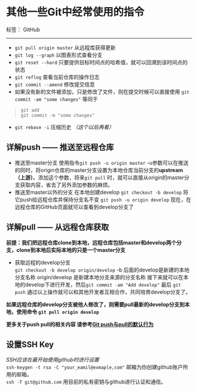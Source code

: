 # 其他一些Git中经常使用的指令

标签： GitHub

---

- `git pull origin master` 从远程库获得更新
- `git log --graph` 以图表形式查看分支
- `git reset --hard` 只要提供目标时间点的哈希值，就可以回溯到该时间点的状态
- `git reflog` 查看当前仓库的操作日志
- `git commit --amend` 修改提交信息
- 如果没有新的文件被添加，只是修改了文件，则在提交时候可以直接使用 `git commit -am "some changes"` 等同于 
> `git add`  
> `git commit -m "some changes"`

- `git rebase -i` 压缩历史 *（这个以后再看）*

## 详解push —— 推送至远程仓库
- 推送至master分支
使用指令`git push -u origin master`
-u参数可以在推送的同时，将origin仓库的master分支设置为本地仓库当前分支的**upstream（上游）**。添加这个参数，将来`git pull` 时，就可以直接从origin的master分支获取内容，省去了另外添加参数的麻烦。
- 推送至master以外的分支
在本地创建develop `git checkout -b develop` 将它push给远程仓库并保持分支名不变 `git push -u origin develop`
现在，在远程仓库的GitHub页面就可以查看到develop分支了

## 详解pull —— 从远程仓库获取
**前提：我们把远程仓库clone到本地，远程仓库包括master和develop两个分支，clone到本地后实际本地的只是一个master分支**  

- 获取远程的develop分支  
`git checkout -b develop origin/develop` -b 后面的develop是新建的本地分支名称 origin/develop 是新建本地分支来源的分支名称
接下来就可以在本地的develop下进行开发，然后`git commit -am "Add develop"` 最后 `git push`
通过以上操作就可以和其他开发者互相合作，共同培育develop分支了。

**如果远程仓库的develop分支被他人修改了，则需要pull最新的develop分支到本地，使用命令 `git pull origin develop`**


**更多关于push pull的相关内容 请参考[Git push与pull的默认行为](https://segmentfault.com/a/1190000002783245)**

## 设置SSH Key
*SSH应该在最开始使用github时进行设置*  
`ssh-keygen -t rsa -C "your_eamil@exmaple,com"` 邮箱为你创建github账户所用的邮箱。  
`ssh -T git@github.com` 用目前的私有密钥与github进行认证和通信。